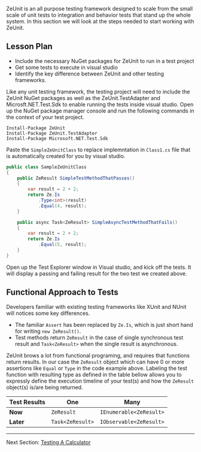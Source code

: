 ZeUnit is an all purpose testing framework designed to scale from the small scale of unit tests to integration and behavior tests that stand up the whole system.  In this section we will look at the steps needed to start working with ZeUnit.

## Lesson Plan
- Include the necessary NuGet packages for ZeUnit to run in a test project
- Get some tests to execute in visual studio
- Identify the key difference between ZeUnit and other testing frameworks.

Like any unit testing framework, the testing project will need to include the ZeUnit NuGet packages as well as the ZeUnit.TestAdapter and Microsft.NET.Test.Sdk to enable running the tests inside visual studio.  Open up the NuGet package manager console and run the following commands in the context of your test project.

```
Install-Package ZeUnit
Install-Package ZeUnit.TestAdapter
Install-Package Microsoft.NET.Test.Sdk
```

Paste the `SimpleZeUnitClass` to replace implemntation in `Class1.cs` file that is automatically created for you by visual studio.

```csharp
public class SampleZeUnitClass
{
    public ZeResult SimpleTestMethodThatPasses() 
    {            
        var result = 2 + 2;
        return Ze.Is
            .Type<int>(result)
            .Equal(4, result);
    }

    public async Task<ZeResult> SimpleAsyncTestMethodThatFails()
    {
        var result = 2 + 2;
        return Ze.Is            
            .Equal(5, result);
    }
}
```

Open up the Test Explorer window in Visual studio, and kick off the tests.  It will display a passing and failing result for the two test we created above.

## Functional Approach to Tests

Developers familiar with existing testing frameworks like XUnit and NUnit will notices some key differences.
 - The familiar `Assert` has been replaced by `Ze.Is`, which is just short hand for writing `new ZeResult()`.  
 - Test methods return `ZeResult` in the case of single synchronous test result and `Task<ZeResult>` when the single result is asynchronous. 

ZeUnit brows a lot from functional programing, and requires that functions return results. In our case the `ZeResult` object which can have 0 or more assertions like `Equal` or `Type` in the code example above.   Labeling the test function with resulting type as defined in the table bellow allows you to expressly define the execution timeline of your test(s) and how the `ZeResult` object(s) is/are being returned.

|  Test Results   | **One**          |  **Many**               |
| --------------- | ---------------- | ----------------------- |
| **Now**         | `ZeResult`       | `IEnumerable<ZeResult>` |
| **Later**       | `Task<ZeResult>` | `IObservable<ZeResult>` |


***

Next Section: [Testing A Calculator](https://github.com/bitcobblers/ZeUnit/wiki/Testing-A-Calculator)